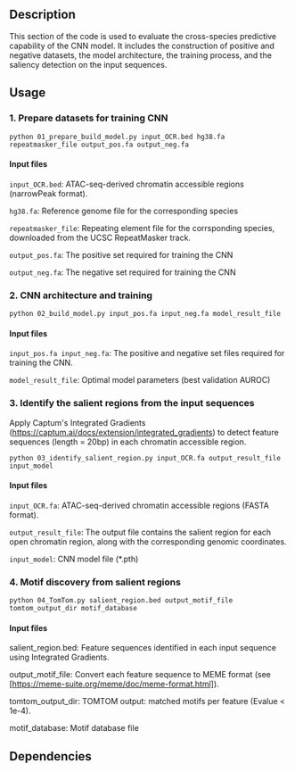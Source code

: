 ## **Description**
This section of the code is used to evaluate the cross-species predictive capability of the CNN model. It includes the construction of positive and negative datasets, the model architecture, the training process, and the saliency detection on the input sequences.

## **Usage**
### **1. Prepare datasets for training CNN**
`python 01_prepare_build_model.py input_OCR.bed hg38.fa repeatmasker_file output_pos.fa output_neg.fa`
#### **Input files**
`input_OCR.bed`: ATAC-seq-derived chromatin accessible regions (narrowPeak format).

`hg38.fa`: Reference genome file for the corresponding species

`repeatmasker_file`: Repeating element file for the corrsponding species, downloaded from the UCSC RepeatMasker track.

`output_pos.fa`: The positive set required for training the CNN

`output_neg.fa`: The negative set required for training the CNN

### **2. CNN architecture and training**
`python 02_build_model.py input_pos.fa input_neg.fa model_result_file`
#### **Input files**
`input_pos.fa input_neg.fa`: The positive and negative set files required for training the CNN.

`model_result_file`: Optimal model parameters (best validation AUROC) 

### **3. Identify the salient regions from the input sequences**
Apply Captum's Integrated Gradients (https://captum.ai/docs/extension/integrated_gradients) to detect feature sequences (length = 20bp) in each chromatin accessible region.

`python 03_identify_salient_region.py input_OCR.fa output_result_file input_model`
#### **Input files**
`input_OCR.fa`: ATAC-seq-derived chromatin accessible regions (FASTA format).

`output_result_file`: The output file contains the salient region for each open chromatin region, along with the corresponding genomic coordinates.

`input_model`: CNN model file (*.pth)

### **4. Motif discovery from salient regions**
`python 04_TomTom.py salient_region.bed output_motif_file tomtom_output_dir motif_database`
#### **Input files**
salient_region.bed: Feature sequences identified in each input sequence using Integrated Gradients.

output_motif_file: Convert each feature sequence to MEME format (see [https://meme-suite.org/meme/doc/meme-format.html]).

tomtom_output_dir: TOMTOM output: matched motifs per feature (Evalue < 1e-4).

motif_database: Motif database file

## **Dependencies**

